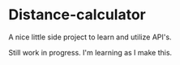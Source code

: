 # Distance-calculator
A nice little side project to learn and utilize API's.

Still work in progress. I'm learning as I make this.
